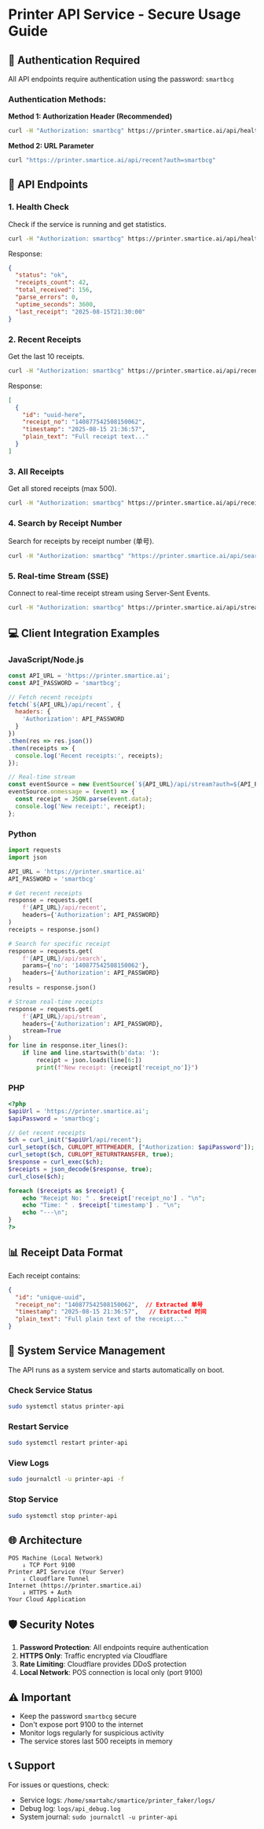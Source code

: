 # Printer API Service - Secure Usage Guide

## 🔐 Authentication Required

All API endpoints require authentication using the password: `smartbcg`

### Authentication Methods:

**Method 1: Authorization Header (Recommended)**
```bash
curl -H "Authorization: smartbcg" https://printer.smartice.ai/api/health
```

**Method 2: URL Parameter**
```bash
curl "https://printer.smartice.ai/api/recent?auth=smartbcg"
```

## 📡 API Endpoints

### 1. Health Check
Check if the service is running and get statistics.

```bash
curl -H "Authorization: smartbcg" https://printer.smartice.ai/api/health
```

Response:
```json
{
  "status": "ok",
  "receipts_count": 42,
  "total_received": 156,
  "parse_errors": 0,
  "uptime_seconds": 3600,
  "last_receipt": "2025-08-15T21:30:00"
}
```

### 2. Recent Receipts
Get the last 10 receipts.

```bash
curl -H "Authorization: smartbcg" https://printer.smartice.ai/api/recent
```

Response:
```json
[
  {
    "id": "uuid-here",
    "receipt_no": "140877542508150062",
    "timestamp": "2025-08-15 21:36:57",
    "plain_text": "Full receipt text..."
  }
]
```

### 3. All Receipts
Get all stored receipts (max 500).

```bash
curl -H "Authorization: smartbcg" https://printer.smartice.ai/api/receipts
```

### 4. Search by Receipt Number
Search for receipts by receipt number (单号).

```bash
curl -H "Authorization: smartbcg" "https://printer.smartice.ai/api/search?no=140877542508150062"
```

### 5. Real-time Stream (SSE)
Connect to real-time receipt stream using Server-Sent Events.

```bash
curl -H "Authorization: smartbcg" https://printer.smartice.ai/api/stream
```

## 💻 Client Integration Examples

### JavaScript/Node.js
```javascript
const API_URL = 'https://printer.smartice.ai';
const API_PASSWORD = 'smartbcg';

// Fetch recent receipts
fetch(`${API_URL}/api/recent`, {
  headers: {
    'Authorization': API_PASSWORD
  }
})
.then(res => res.json())
.then(receipts => {
  console.log('Recent receipts:', receipts);
});

// Real-time stream
const eventSource = new EventSource(`${API_URL}/api/stream?auth=${API_PASSWORD}`);
eventSource.onmessage = (event) => {
  const receipt = JSON.parse(event.data);
  console.log('New receipt:', receipt);
};
```

### Python
```python
import requests
import json

API_URL = 'https://printer.smartice.ai'
API_PASSWORD = 'smartbcg'

# Get recent receipts
response = requests.get(
    f'{API_URL}/api/recent',
    headers={'Authorization': API_PASSWORD}
)
receipts = response.json()

# Search for specific receipt
response = requests.get(
    f'{API_URL}/api/search',
    params={'no': '140877542508150062'},
    headers={'Authorization': API_PASSWORD}
)
results = response.json()

# Stream real-time receipts
response = requests.get(
    f'{API_URL}/api/stream',
    headers={'Authorization': API_PASSWORD},
    stream=True
)
for line in response.iter_lines():
    if line and line.startswith(b'data: '):
        receipt = json.loads(line[6:])
        print(f"New receipt: {receipt['receipt_no']}")
```

### PHP
```php
<?php
$apiUrl = 'https://printer.smartice.ai';
$apiPassword = 'smartbcg';

// Get recent receipts
$ch = curl_init("$apiUrl/api/recent");
curl_setopt($ch, CURLOPT_HTTPHEADER, ["Authorization: $apiPassword"]);
curl_setopt($ch, CURLOPT_RETURNTRANSFER, true);
$response = curl_exec($ch);
$receipts = json_decode($response, true);
curl_close($ch);

foreach ($receipts as $receipt) {
    echo "Receipt No: " . $receipt['receipt_no'] . "\n";
    echo "Time: " . $receipt['timestamp'] . "\n";
    echo "---\n";
}
?>
```

## 📊 Receipt Data Format

Each receipt contains:

```json
{
  "id": "unique-uuid",
  "receipt_no": "140877542508150062",  // Extracted 单号
  "timestamp": "2025-08-15 21:36:57",   // Extracted 时间
  "plain_text": "Full plain text of the receipt..."
}
```

## 🔧 System Service Management

The API runs as a system service and starts automatically on boot.

### Check Service Status
```bash
sudo systemctl status printer-api
```

### Restart Service
```bash
sudo systemctl restart printer-api
```

### View Logs
```bash
sudo journalctl -u printer-api -f
```

### Stop Service
```bash
sudo systemctl stop printer-api
```

## 🌐 Architecture

```
POS Machine (Local Network)
    ↓ TCP Port 9100
Printer API Service (Your Server)
    ↓ Cloudflare Tunnel
Internet (https://printer.smartice.ai)
    ↓ HTTPS + Auth
Your Cloud Application
```

## 🛡️ Security Notes

1. **Password Protection**: All endpoints require authentication
2. **HTTPS Only**: Traffic encrypted via Cloudflare
3. **Rate Limiting**: Cloudflare provides DDoS protection
4. **Local Network**: POS connection is local only (port 9100)

## ⚠️ Important

- Keep the password `smartbcg` secure
- Don't expose port 9100 to the internet
- Monitor logs regularly for suspicious activity
- The service stores last 500 receipts in memory

## 📞 Support

For issues or questions, check:
- Service logs: `/home/smartahc/smartice/printer_faker/logs/`
- Debug log: `logs/api_debug.log`
- System journal: `sudo journalctl -u printer-api`